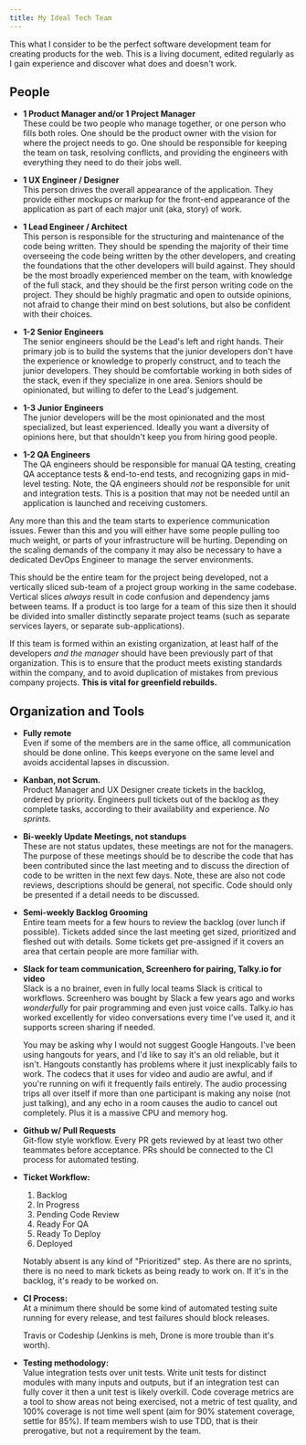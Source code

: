 ```yaml
---
title: My Ideal Tech Team
---
```


This what I consider to be the perfect software development team for creating products for the web. This is a living document, edited regularly as I gain experience and discover what does and doesn't work.

## People

- **1 Product Manager and/or 1 Project Manager**   
  These could be two people who manage together, or one person who fills both roles. One should be the product owner with the vision for where the project needs to go. One should be responsible for keeping the team on task, resolving conflicts, and providing the engineers with everything they need to do their jobs well.

- **1 UX Engineer / Designer**   
  This person drives the overall appearance of the application. They provide either mockups or markup for the front-end appearance of the application as part of each major unit (aka, story) of work.

- **1 Lead Engineer / Architect**   
  This person is responsible for the structuring and maintenance of the code being written. They should be spending the majority of their time overseeing the code being written by the other developers, and creating the foundations that the other developers will build against. They should be the most broadly experienced member on the team, with knowledge of the full stack, and they should be the first person writing code on the project. They should be highly pragmatic and open to outside opinions, not afraid to change their mind on best solutions, but also be confident with their choices.

- **1-2 Senior Engineers**   
  The senior engineers should be the Lead's left and right hands. Their primary job is to build the systems that the junior developers don't have the experience or knowledge to properly construct, and to teach the junior developers. They should be comfortable working in both sides of the stack, even if they specialize in one area.  Seniors should be opinionated, but willing to defer to the Lead's judgement.

- **1-3 Junior Engineers**   
  The junior developers will be the most opinionated and the most specialized, but least experienced.  Ideally you want a diversity of opinions here, but that shouldn't keep you from hiring good people.

- **1-2 QA Engineers**   
  The QA engineers should be responsible for manual QA testing, creating QA acceptance tests & end-to-end tests, and recognizing gaps in mid-level testing. Note, the QA engineers should _not_ be responsible for unit and integration tests. This is a position that may not be needed until an application is launched and receiving customers.

Any more than this and the team starts to experience communication issues. Fewer than this and you will either have some people pulling too much weight, or parts of your infrastructure will be hurting. Depending on the scaling demands of the company it may also be necessary to have a dedicated DevOps Engineer to manage the server environments.

This should be the entire team for the project being developed, not a vertically sliced sub-team of a project group working in the same codebase. Vertical slices _always_ result in code confusion and dependency jams between teams.  If a product is too large for a team of this size then it should be divided into smaller distinctly separate project teams (such as separate services layers, or separate sub-applications).

If this team is formed within an existing organization, at least half of the developers *and the manager* should have been previously part of that organization. This is to ensure that the product meets existing standards within the company, and to avoid duplication of mistakes from previous company projects.  **This is vital for greenfield rebuilds.**

## Organization and Tools

- **Fully remote**   
  Even if some of the members are in the same office, all communication should be done online.  This keeps everyone on the same level and avoids accidental lapses in discussion.

- **Kanban, not Scrum.**   
  Product Manager and UX Designer create tickets in the backlog, ordered by priority. Engineers pull tickets out of the backlog as they complete tasks, according to their availability and experience. *No sprints.*

- **Bi-weekly Update Meetings, not standups**   
  These are not status updates, these meetings are not for the managers. The purpose of these meetings should be to describe the code that has been contributed since the last meeting and to discuss the direction of code to be written in the next few days. Note, these are also not code reviews, descriptions should be general, not specific. Code should only be presented if a detail needs to be discussed.

- **Semi-weekly Backlog Grooming**   
  Entire team meets for a few hours to review the backlog (over lunch if possible). Tickets added since the last meeting get sized, prioritized and fleshed out with details. Some tickets get pre-assigned if it covers an area that certain people are more familiar with.

- **Slack for team communication, Screenhero for pairing, Talky.io for video**   
  Slack is a no brainer, even in fully local teams Slack is critical to workflows. Screenhero was bought by Slack a few years ago and works _wonderfully_ for pair programming and even just voice calls. Talky.io has worked excellently for video conversations every time I've used it, and it supports screen sharing if needed.

  You may be asking why I would not suggest Google Hangouts.  I've been using hangouts for years, and I'd like to say it's an old reliable, but it isn't. Hangouts constantly has problems where it just inexplicably fails to work. The codecs that it uses for video and audio are awful, and if you're running on wifi it frequently fails entirely. The audio processing trips all over itself if more than one participant is making any noise (not just talking), and any echo in a room causes the audio to cancel out completely. Plus it is a massive CPU and memory hog.

- **Github w/ Pull Requests**   
  Git-flow style workflow. Every PR gets reviewed by at least two other teammates before acceptance. PRs should be connected to the CI process for automated testing.

- **Ticket Workflow:**   
  1. Backlog
  2. In Progress
  3. Pending Code Review
  4. Ready For QA
  5. Ready To Deploy
  6. Deployed

  Notably absent is any kind of "Prioritized" step. As there are no sprints, there is no need to mark tickets as being ready to work on. If it's in the backlog, it's ready to be worked on.

- **CI Process:**   
  At a minimum there should be some kind of automated testing suite running for every release, and test failures should block releases.

  Travis or Codeship (Jenkins is meh, Drone is more trouble than it's worth).

- **Testing methodology:**   
  Value integration tests over unit tests. Write unit tests for distinct modules with many inputs and outputs, but if an integration test can fully cover it then a unit test is likely overkill. Code coverage metrics are a tool to show areas not being exercised, not a metric of test quality, and 100% coverage is not time well spent (aim for 90% statement coverage, settle for 85%). If team members wish to use TDD, that is their prerogative, but not a requirement by the team.

